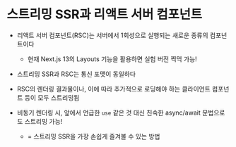 ---
---

# 스트리밍 SSR과 리액트 서버 컴포넌트

<v-clicks>

- 리액트 서버 컴포넌트(RSC)는 서버에서 1회성으로 실행되는 새로운 종류의 컴포넌트이다

  - 현재 Next.js 13의 Layouts 기능을 활용하면 실험 버전 찍먹 가능!

- 스트리밍 SSR과 RSC는 통신 포맷이 동일하다

- RSC의 렌더링 결과물이나, 이에 따라 추가적으로 로딩해야 하는 클라이언트 컴포넌트 등이 모두 스트리밍됨

- 비동기 렌더링 시, 앞에서 언급한 `use` 같은 것 대신 친숙한 async/await 문법으로도 스트리밍 가능!

  - = 스트리밍 SSR을 가장 손쉽게 즐겨볼 수 있는 방법

</v-clicks>

<!--
스트리밍 SSR은 리액트 서버 컴포넌트와도 깊게 연관되어 있는데요,

리액트 서버 컴포넌트에 대해서 잘 모르시는 분들을 위해서 간단하게 설명드리자면,
리액트 서버 컴포넌트, RSC는 서버에서 1회성으로 실행되는 새로운 종류의 컴포넌트이고,
현재 NextJS 13의 Layouts 기능알 활용하면 실험 버전을 찍먹해보실 수 있습니다.

리액트 렌더러의 상세 구현을 살펴 보면, 사실 스트리밍 SSR과 RSC는
통신 포맷이 동일하다는 점을 쉽게 발견할 수 있는데요,

이 덕분에 개발자들은 별다른 처리 없이도, RSC의 렌더링 결과물이나 이에 따라 추가적으로 로딩해야
하는 클라이언트 컴포넌트 등을 모두 스트리밍시킬 수 있습니다.

또한, 서버 컴포넌트는 1회성으로 렌더링된다는 특성상, 컴포넌트를 async 함수로
선언하는 게 가능한데요, 이 덕분에 앞에서 언급한 use 같은 것 대신 저희에게 친숙한
async/await 문법을 사용하고도 스트리밍의 혜택을 받을 수 있습니다.
개인적으로는 이쪽이 아마 스트리밍 SSR을 가장 손쉽게 즐겨볼 수 있는 방법이 아닐까 싶습니다.
-->
